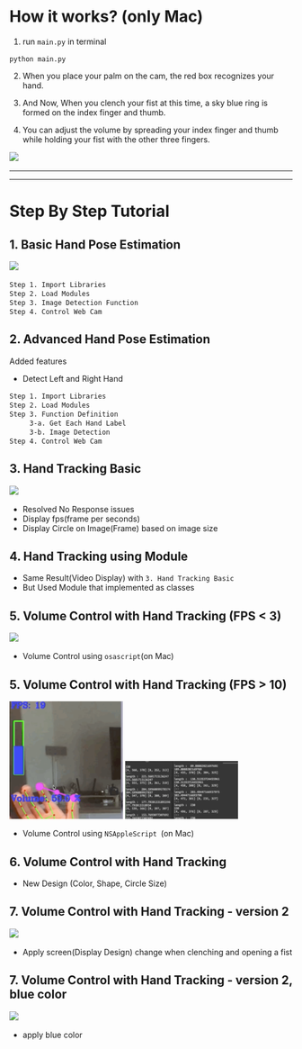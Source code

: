 # How it works? (only Mac)

1. run `main.py` in terminal
```
python main.py
```
2. When you place your palm on the cam, the red box recognizes your hand.

3. And Now, When you clench your fist at this time, a sky blue ring is formed on the index finger and thumb. 

4. You can adjust the volume by spreading your index finger and thumb while holding your fist with the other three fingers.

<img width="60%" src='https://github.com/sw-song/AI_Lab/blob/main/07.hand_pose_blue.gif'> 

---
---

# Step By Step Tutorial

## 1. Basic Hand Pose Estimation
<img width="40%" src='https://github.com/sw-song/AI_Lab/blob/main/01.hand_pose.gif'>

```
Step 1. Import Libraries
Step 2. Load Modules
Step 3. Image Detection Function
Step 4. Control Web Cam
```

## 2. Advanced Hand Pose Estimation
Added features
- Detect Left and Right Hand
```
Step 1. Import Libraries
Step 2. Load Modules
Step 3. Function Definition
     3-a. Get Each Hand Label
     3-b. Image Detection
Step 4. Control Web Cam
```

## 3. Hand Tracking Basic
<img width="40%" src='https://github.com/sw-song/AI_Lab/blob/main/03.hand_pose.gif'>

- Resolved No Response issues
- Display fps(frame per seconds)
- Display Circle on Image(Frame) based on image size

## 4. Hand Tracking using Module
- Same Result(Video Display) with `3. Hand Tracking Basic`
- But Used Module that implemented as classes

## 5. Volume Control with Hand Tracking (FPS < 3)
<img width="40%" src='https://github.com/sw-song/AI_Lab/blob/main/05.hand_pose.gif'>

- Volume Control using `osascript`(on Mac)


## 5. Volume Control with Hand Tracking (FPS > 10)
<img width="40%" src='https://github.com/sw-song/AI_Lab/blob/main/05.hand_pose_fps15.gif'>
<img width="40%" src='https://github.com/sw-song/AI_Lab/blob/main/05.Compare_Loop_Speed.gif'>

- Volume Control using `NSAppleScript `(on Mac)

## 6. Volume Control with Hand Tracking

- New Design (Color, Shape, Circle Size)

## 7. Volume Control with Hand Tracking - version 2
<img width="60%" src='https://github.com/sw-song/AI_Lab/blob/main/07.hand_pose.gif'> 

- Apply screen(Display Design) change when clenching and opening a fist

## 7. Volume Control with Hand Tracking - version 2, blue color
<img width="60%" src='https://github.com/sw-song/AI_Lab/blob/main/07.hand_pose_blue.gif'> 

- apply blue color
